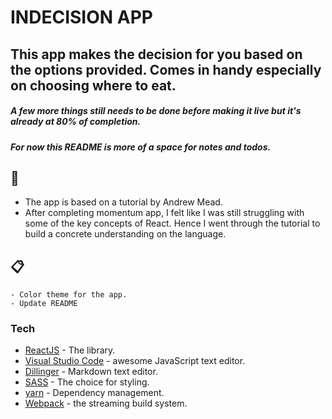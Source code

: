 # INDECISION APP

## This app makes the decision for you based on the options provided. Comes in handy especially on choosing where to eat.

##### A few more things still needs to be done before making it live but it's already at 80% of completion.

##### For now this README is more of a space for notes and todos.

## :notebook:

- The app is based on a tutorial by Andrew Mead.
- After completing momentum app, I felt like I was still struggling with some of the key concepts of React. Hence I went through the tutorial to build a concrete understanding on the language.

## :clipboard:

    - Color theme for the app.
    - Update README

### Tech

- [ReactJS](https://reactjs.org/) - The library.
- [Visual Studio Code](https://code.visualstudio.com/) - awesome JavaScript text editor.
- [Dillinger](https://dillinger.io/) - Markdown text editor.
- [SASS](https://sass-lang.com/) - The choice for styling.
- [yarn](https://yarnpkg.com/lang/en/) - Dependency management.
- [Webpack](https://webpack.js.org/) - the streaming build system.
